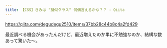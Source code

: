 ```yaml
---
title: 【CSS】きみは "擬似クラス" 何個言えるかな？？ - Qiita
---
```


https://qiita.com/degudegu2510/items/37bb28c44b8c4a2fd429

最近調べる機会があったんだけど、最近増えたのか単に不勉強なのか、結構な数あって驚いた〜。

